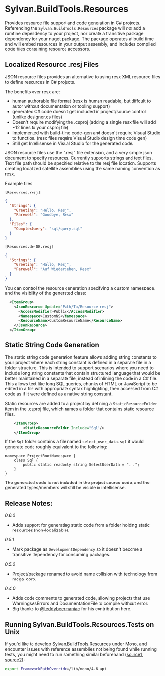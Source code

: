 # Sylvan.BuildTools.Resources

Provides resource file support and code generation in C# projects.
Referencing the `Sylvan.BuildTools.Resources` package will *not* 
add a rumtine dependency to your project, nor
create a transitive package dependency for your nuget package. 
The package operates at build time and will embed resources in your output assembly, 
and includes compiled code files containing resource accessors.

## Localized Resource .resj Files

JSON resource files provides an alternative to using resx XML resource files to define resources in C# projects.

The benefits over resx are:

- human authorable file format (resx is human readable, but diffcult to autor without documentation or tooling support)
- generated C# code doesn't get included in project/source control (unlike designer.cs files)
- Doesn't require modifying the .csproj (adding a single resx file will add ~12 lines to your csproj file)
- Implemented with build-time code-gen and doesn't require Visual Studio to function. (resx files require Visual Studio design time code gen)
- Still get Intellisense in Visual Studio for the generated code.

JSON resource files use the ".resj" file extension, and a very simple json document to specify resources.
Currently supports strings and text files. Text file path should be specified relative to the resj file location. 
Supports creating localized satellite assemblies using the same naming convention as resx.

Example files:

`[Resources.resj]`
```json
{
  "Strings": {
    "Greeting": "Hello, Resj",
    "Farewell": "Goodbye, Resx"
  },
  "Files": {
    "ComplexQuery": "sql/query.sql"
  }
}
```

`[Resources.de-DE.resj]`
```json
{
  "Strings": {
    "Greeting": "Hallo, Resj",
    "Farewell": "Auf Wiedersehen, Resx"
  }
}
```

You can control the resource generation specifying a custom namespace, and the visibility of the generated class:

```xml
  <ItemGroup>
    <JsonResource Update="Path/To/Resource.resj">
      <AccessModifier>Public</AccessModifier>
      <Namespace>CustomNS</Namespace>
      <ResourceName>CustomResourceName</ResourceName>
    </JsonResource>
  </ItemGroup>
```

## Static String Code Generation

The static string code generation feature allows adding string constants to your project where each string constant
is defined in a separate file in a folder structure. 
This is intended to support scenarios where you need to include long string constants that contain structured language
that would be better maintained in a separate file, instead of inlining the code in a C# file. 
This allows text like long SQL queries, chunks of HTML or JavaScript to be edited in a file with appropriate syntax highlighting,
then accessed from C# code as if it were defined as a native string constant.

Static resources are added to a project by defining a `StaticResourceFolder` item in the .csproj file, 
which names a folder that contains static resource files.

```xml
	<ItemGroup>
		<StaticResourceFolder Include="Sql"/>
	</ItemGroup>
```

If the `Sql` folder contains a file named `select_user_data.sql` it would generate code roughly equivalent to the following:

```
namespace ProjectRootNamespace {
    class Sql {
        public static readonly string SelectUserData = "...";
    }
}
```

The generated code is not included in the project source code, and the generated types/members will still be visible in intellisense.

## Release Notes:

_0.6.0_
 - Adds support for generating static code from a folder holding static resources (non-localizable).

_0.5.1_
 - Mark package as `DevelopmentDependency` so it doesn't become a transitive dependency for consuming packages.

_0.5.0_
 - Project/package renamed to avoid name collision with technology from mega-corp.

_0.4.0_ 
 - Adds code comments to generated code, allowing projects that use WarningsAsErrors and DocumentationFile to compile without error.
 - Big thanks to [@teddybeermaniac](https://github.com/teddybeermaniac) for his contribution here.

## Running Sylvan.BuildTools.Resources.Tests on Unix

If you'd like to develop Sylvan.BuildTools.Resources under Mono, and encounter issues with reference assemblies not being found while running tests, you might need to run something similar beforehand ([source1](https://stackoverflow.com/a/55070707), [source2](https://github.com/Microsoft/msbuild/issues/2728#issuecomment-345381357)):
```sh
export FrameworkPathOverride=/lib/mono/4.6-api
```